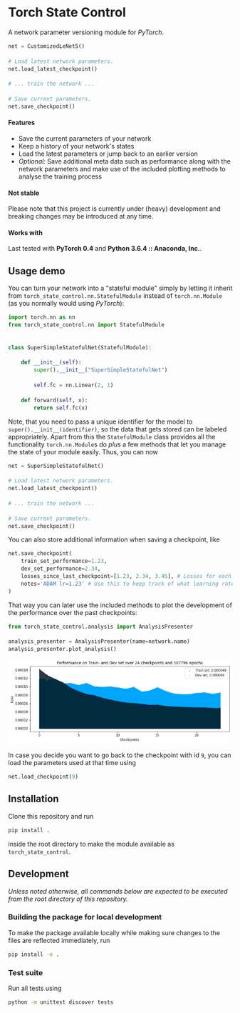 # Torch State Control

A network parameter versioning module for *PyTorch*.

 ```py
net = CustomizedLeNet5()

# Load latest network parameters.
net.load_latest_checkpoint()

# ... train the network ...

# Save current parameters.
net.save_checkpoint()
 ```

#### Features

- Save the current parameters of your network
- Keep a history of your network's states
- Load the latest parameters or jump back to an earlier version
- *Optional:* Save additional meta data such as performance along with the network parameters and make use of the included plotting methods to analyse the training process

#### Not stable

Please note that this project is currently under (heavy) development and breaking changes may be introduced at any time.

#### Works with

Last tested with **PyTorch 0.4** and **Python 3.6.4 :: Anaconda, Inc.**.

## Usage demo

You can turn your network into a "stateful module" simply by letting it inherit from `torch_state_control.nn.StatefulModule` instead of `torch.nn.Module` (as you normally would using *PyTorch*):

```py
import torch.nn as nn
from torch_state_control.nn import StatefulModule


class SuperSimpleStatefulNet(StatefulModule):

    def __init__(self):
        super().__init__("SuperSimpleStatefulNet")

        self.fc = nn.Linear(2, 1)

    def forward(self, x):
        return self.fc(x)
```
Note, that you need to pass a unique identifier for the model to `super().__init__(identifier)`, so the data that gets stored can be labeled appropriately.
Apart from this the `StatefulModule` class provides all the functionality `torch.nn.Module`s do *plus* a few methods that let you manage the state of your module easily. Thus, you can now

 ```py
net = SuperSimpleStatefulNet()

# Load latest network parameters.
net.load_latest_checkpoint()

# ... train the network ...

# Save current parameters.
net.save_checkpoint()
 ```

You can also store additional information when saving a checkpoint, like

```py
net.save_checkpoint(
	train_set_performance=1.23,
    dev_set_performance=2.34,
    losses_since_last_checkpoint=[1.23, 2.34, 3.45], # Losses for each epoch trained since last checkpoint
    notes='ADAM lr=1.23' # Use this to keep track of what learning rate you have used etc.
)
```

That way you can later use the included methods to plot the development of the performance over the past checkpoints:

```py
from torch_state_control.analysis import AnalysisPresenter

analysis_presenter = AnalysisPresenter(name=network.name)
analysis_presenter.plot_analysis()
```

![alt text](./performance_plot_example.png)

In case you decide you want to go back to the checkpoint with id `9`, you can load the parameters used at that time using

 ```py
net.load_checkpoint(9)
 ```

## Installation

Clone this repository and run

```py
pip install .
```

inside the root directory to make the module available as `torch_state_control`.

## Development

*Unless noted otherwise, all commands below are expected to be executed from the root directory of this repository.*

### Building the package for local development

To make the package available locally while making sure changes to the files are reflected immediately, run

```sh
pip install -e .
```

### Test suite

Run all tests using

```sh
python -m unittest discover tests
```
